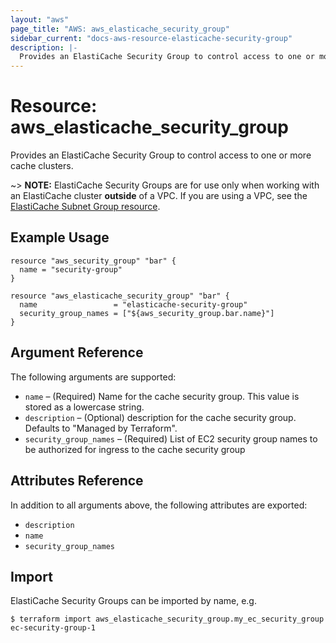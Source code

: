 ```yaml
---
layout: "aws"
page_title: "AWS: aws_elasticache_security_group"
sidebar_current: "docs-aws-resource-elasticache-security-group"
description: |-
  Provides an ElastiCache Security Group to control access to one or more cache clusters.
---
```


# Resource: aws_elasticache_security_group

Provides an ElastiCache Security Group to control access to one or more cache
clusters.

~> **NOTE:** ElastiCache Security Groups are for use only when working with an
ElastiCache cluster **outside** of a VPC. If you are using a VPC, see the
[ElastiCache Subnet Group resource](elasticache_subnet_group.html).

## Example Usage

```hcl
resource "aws_security_group" "bar" {
  name = "security-group"
}

resource "aws_elasticache_security_group" "bar" {
  name                 = "elasticache-security-group"
  security_group_names = ["${aws_security_group.bar.name}"]
}
```

## Argument Reference

The following arguments are supported:

* `name` – (Required) Name for the cache security group. This value is stored as a lowercase string.
* `description` – (Optional) description for the cache security group. Defaults to "Managed by Terraform".
* `security_group_names` – (Required) List of EC2 security group names to be
authorized for ingress to the cache security group


## Attributes Reference

In addition to all arguments above, the following attributes are exported:

* `description`
* `name`
* `security_group_names`

## Import

ElastiCache Security Groups can be imported by name, e.g.

```
$ terraform import aws_elasticache_security_group.my_ec_security_group ec-security-group-1
```
